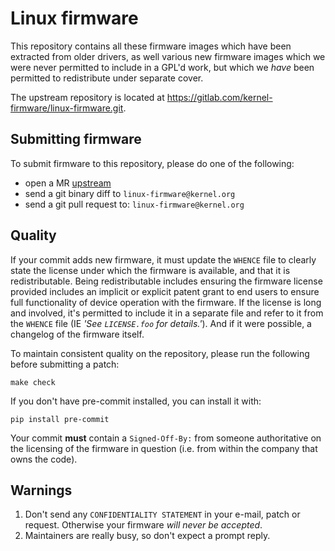 
# Linux firmware

This repository contains all these firmware images which have been
extracted from older drivers, as well various new firmware images which
we were never permitted to include in a GPL'd work, but which we _have_
been permitted to redistribute under separate cover.

The upstream repository is located at <https://gitlab.com/kernel-firmware/linux-firmware.git>.

## Submitting firmware

To submit firmware to this repository, please do one of the following:

* open a MR [upstream](https://gitlab.com/kernel-firmware/linux-firmware)
* send a git binary diff to `linux-firmware@kernel.org`
* send a git pull request to: `linux-firmware@kernel.org`

## Quality

If your commit adds new firmware, it must update the `WHENCE` file to
clearly state the license under which the firmware is available, and
that it is redistributable. Being redistributable includes ensuring
the firmware license provided includes an implicit or explicit
patent grant to end users to ensure full functionality of device
operation with the firmware. If the license is long and involved, it's
permitted to include it in a separate file and refer to it from the
`WHENCE` file (IE _'See `LICENSE.foo` for details.'_).
And if it were possible, a changelog of the firmware itself.

To maintain consistent quality on the repository, please run the following
before submitting a patch:

```shell
make check
```

If you don't have pre-commit installed, you can install it with:

```shell
pip install pre-commit
```

Your commit **must** contain a `Signed-Off-By:` from someone authoritative on
the licensing of the firmware in question (i.e. from within the company
that owns the code).

## Warnings

1. Don't send any `CONFIDENTIALITY STATEMENT` in your e-mail, patch or
request. Otherwise your firmware _will never be accepted_.
2. Maintainers are really busy, so don't expect a prompt reply.
